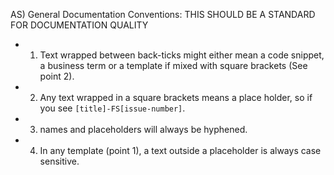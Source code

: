 AS) General Documentation Conventions: 
	THIS SHOULD BE A STANDARD FOR DOCUMENTATION QUALITY
* 1) Text wrapped between back-ticks might either mean a code snippet, a business term or a template if mixed with square brackets (See point 2).
* 2) Any text wrapped in a square brackets means a place holder, so if you see `[title]-FS[issue-number]`.
* 3) names and placeholders will always be hyphened.
* 4) In any template (point 1), a text outside a placeholder is always case sensitive.
